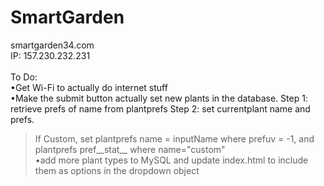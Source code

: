 # SmartGarden
smartgarden34.com <br>
IP: 157.230.232.231<br><br>
To Do:<br>
•Get Wi-Fi to actually do internet stuff<br>
•Make the submit button actually set new plants in the database. Step 1: retrieve prefs of name from plantprefs Step 2: set currentplant name and prefs.<br>
>If Custom, set plantprefs name = inputName where prefuv = -1, and plantprefs pref__stat__ where name="custom"<br>
•add more plant types to MySQL and update index.html to include them as options in the dropdown object<br>

